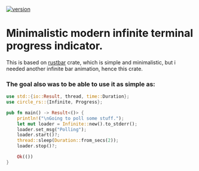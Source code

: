 [![version](https://img.shields.io/badge/version-0.2.0-violet)](https:://github.com/alekspickle)

# Minimalistic modern infinite terminal progress indicator.

This is based on [rustbar](https://crates.io/crates/rustbar) crate, which is simple and minimalistic,
but i needed another infinite bar animation, hence this crate.

### The goal also was to be able to use it as simple as:

```rust
use std::{io::Result, thread, time::Duration};
use circle_rs::{Infinite, Progress};

pub fn main() -> Result<()> {
    println!("\nGoing to poll some stuff.");
    let mut loader = Infinite::new().to_stderr();
    loader.set_msg("Polling");
    loader.start()?;
    thread::sleep(Duration::from_secs(2));
    loader.stop()?;

    Ok(())
}

```